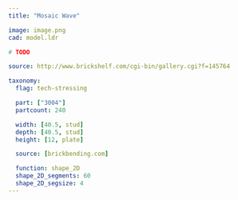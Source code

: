 ```yaml
---
title: "Mosaic Wave"

image: image.png
cad: model.ldr

# TODO

source: http://www.brickshelf.com/cgi-bin/gallery.cgi?f=145764

taxonomy:
  flag: tech-stressing

  part: ["3004"]
  partcount: 240

  width: [40.5, stud]
  depth: [40.5, stud]
  height: [12, plate]

  source: [brickbending.com]

  function: shape_2D
  shape_2D_segments: 60
  shape_2D_segsize: 4
---
```

